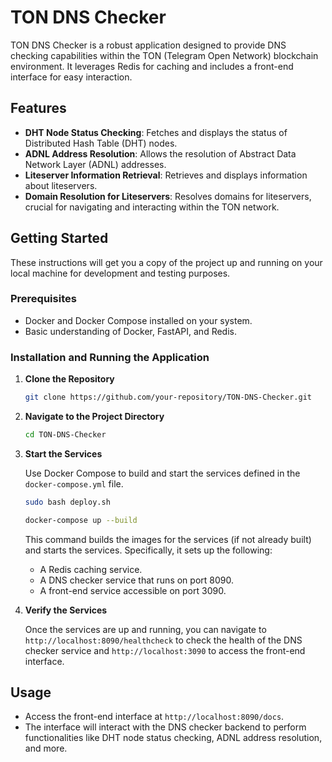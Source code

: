# TON DNS Checker

TON DNS Checker is a robust application designed to provide DNS checking capabilities within the TON (Telegram Open Network) blockchain environment. It leverages Redis for caching and includes a front-end interface for easy interaction.

## Features

- **DHT Node Status Checking**: Fetches and displays the status of Distributed Hash Table (DHT) nodes.
- **ADNL Address Resolution**: Allows the resolution of Abstract Data Network Layer (ADNL) addresses.
- **Liteserver Information Retrieval**: Retrieves and displays information about liteservers.
- **Domain Resolution for Liteservers**: Resolves domains for liteservers, crucial for navigating and interacting within the TON network.

## Getting Started

These instructions will get you a copy of the project up and running on your local machine for development and testing purposes.

### Prerequisites

- Docker and Docker Compose installed on your system.
- Basic understanding of Docker, FastAPI, and Redis.

### Installation and Running the Application

1. **Clone the Repository**

   ```sh
   git clone https://github.com/your-repository/TON-DNS-Checker.git
   ```

2. **Navigate to the Project Directory**

   ```sh
   cd TON-DNS-Checker
   ```

3. **Start the Services**

   Use Docker Compose to build and start the services defined in the `docker-compose.yml` file.

   ```sh
   sudo bash deploy.sh
   ```
   
   ```sh
   docker-compose up --build
   ```

   This command builds the images for the services (if not already built) and starts the services. Specifically, it sets up the following:

   - A Redis caching service.
   - A DNS checker service that runs on port 8090.
   - A front-end service accessible on port 3090.

4. **Verify the Services**

   Once the services are up and running, you can navigate to `http://localhost:8090/healthcheck` to check the health of the DNS checker service and `http://localhost:3090` to access the front-end interface.

## Usage

- Access the front-end interface at `http://localhost:8090/docs`.
- The interface will interact with the DNS checker backend to perform functionalities like DHT node status checking, ADNL address resolution, and more.